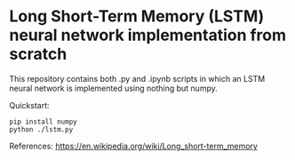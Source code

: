 # Long Short-Term Memory (LSTM) neural network implementation from scratch

This repository contains both .py and .ipynb scripts in which an LSTM neural network is implemented using nothing but numpy.

Quickstart:
```console
pip install numpy
python ./lstm.py
```

References:
https://en.wikipedia.org/wiki/Long_short-term_memory

